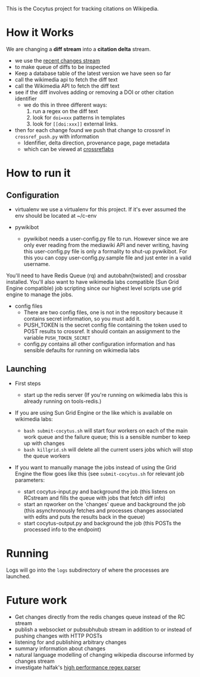This is the Cocytus project for tracking citations on Wikipedia.

# How it Works

We are changing a __diff stream__ into a __citation delta__ stream.

+ we use the [recent changes stream](https://wikitech.wikimedia.org/wiki/RCStream)
+ to make queue of diffs to be inspected
+ Keep a database table of the latest version we have seen so far
+ call the wikimedia api to fetch the diff text
+ call the Wikimedia API to fetch the diff text
+ see if the diff involves adding or removing a DOI or other citation identifier
  + we do this in three different ways:
	1. run a regex on the diff text
	1. look for `doi=xxx` patterns in templates
	1. look for `[[doi:xxx]]` external links.
+ then for each change found we push that change to crossref in `crossref_push.py` with information
    + Idenfifier, delta direction, provenance page, page metadata
    + which can be viewed at [crossreflabs](http://events.labs.crossref.org/events/types/WikipediaCitation)

# How to run it

## Configuration

+ virtualenv
  we use a virtualenv for this project. If it's ever assumed the env should be located at ~/c-env

+ pywikibot
  + pywikibot needs a user-config.py file to run. However since we are only ever reading from the mediawiki API and never writing, having this user-config.py file is only a formality to shut-up pywikibot. For this you can copy user-config.py.sample file and just enter in a valid username.

You'll need to have Redis Queue (rq) and autobahn[twisted] and crossbar installed.
You'll also want to have wikimedia labs compatible (Sun Grid Engine compatible) job scripting
since our highest level scripts use grid engine to manage the jobs.

+ config files
  + There are two config files, one is not in the repository because it contains secret information, so you must add it.
  + PUSH_TOKEN is the secret config file containing the token used to POST results to crossref. It should contain an assignment to the variable `PUSH_TOKEN_SECRET`
  + config.py contains all other configuration information and has sensible defaults for running on wikimedia labs

## Launching

+ First steps
  + start up the redis server (If you're running on wikimedia labs this is already running on tools-redis.)

+ If you are using Sun Grid Engine or the like which is available on wikimedia labs:
  + `bash submit-cocytus.sh` will start four workers on each of the main work queue and the failure queue; this is a sensible number to keep up with changes
  + `bash killgrid.sh` will delete all the current users jobs which will stop the queue workers

+ If you want to manually manage the jobs instead of using the Grid Engine the flow goes like this (see `submit-cocytus.sh` for relevant job parameters:
  + start cocytus-input.py and background the job (this listens on RCstream and fills the queue with jobs that fetch diff info)
  + start an rqworker on the 'changes' queue and background the job (this asynchronously fetches and processes changes associated with edits and puts the results back in the queue)
  + start cocytus-output.py and background the job (this POSTs the processed info to the endpoint)

# Running

Logs will go into the `logs` subdirectory of where the processes are launched.

# Future work
+ Get changes directly from the redis changes queue instead of the RC stream
+ publish a websocket or pubsubhubub stream in addition to or instead of pushing changes with HTTP POSTs
+ listening for and publishing arbitrary changes
+ summary information about changes
+ natural language modelling of changing wikipedia discourse informed by changes stream
+ investigate halfak's [high performance regex parser](https://github.com/halfak/Extract-scholarly-article-citations-from-Wikipedia/blob/master/mwcites/extractors/doi.py)